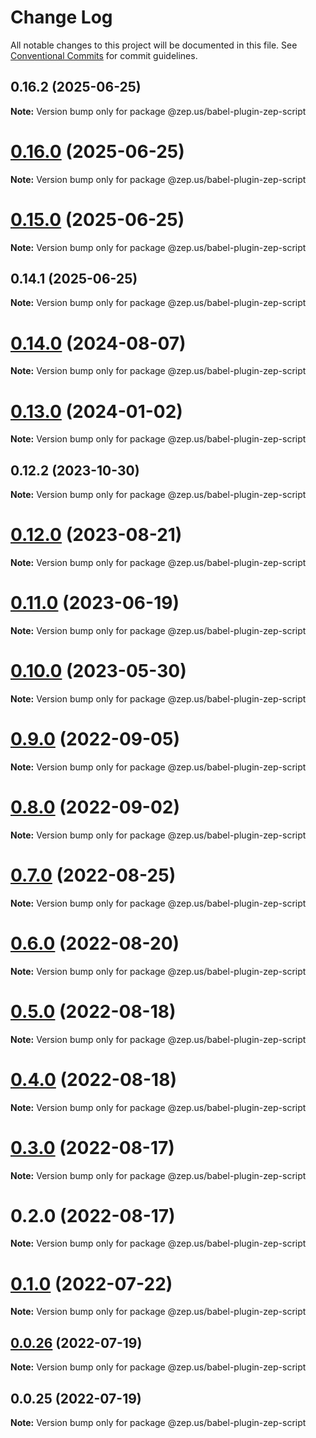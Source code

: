 # Change Log

All notable changes to this project will be documented in this file.
See [Conventional Commits](https://conventionalcommits.org) for commit guidelines.

## 0.16.2 (2025-06-25)

**Note:** Version bump only for package @zep.us/babel-plugin-zep-script





# [0.16.0](https://github.com/zep-us/zep-script-sdk/compare/v0.15.0...v0.16.0) (2025-06-25)

**Note:** Version bump only for package @zep.us/babel-plugin-zep-script





# [0.15.0](https://github.com/zep-us/zep-script-sdk/compare/v0.14.1...v0.15.0) (2025-06-25)

**Note:** Version bump only for package @zep.us/babel-plugin-zep-script





## 0.14.1 (2025-06-25)

**Note:** Version bump only for package @zep.us/babel-plugin-zep-script





# [0.14.0](https://github.com/zep-us/zep-script-sdk/compare/v0.13.2...v0.14.0) (2024-08-07)

**Note:** Version bump only for package @zep.us/babel-plugin-zep-script





# [0.13.0](https://github.com/zep-us/zep-script-sdk/compare/v0.12.4...v0.13.0) (2024-01-02)

**Note:** Version bump only for package @zep.us/babel-plugin-zep-script





## 0.12.2 (2023-10-30)

**Note:** Version bump only for package @zep.us/babel-plugin-zep-script





# [0.12.0](https://github.com/zep-us/zep-script-sdk/compare/v0.11.0...v0.12.0) (2023-08-21)

**Note:** Version bump only for package @zep.us/babel-plugin-zep-script





# [0.11.0](https://github.com/zep-us/zep-script-sdk/compare/v0.10.2...v0.11.0) (2023-06-19)

**Note:** Version bump only for package @zep.us/babel-plugin-zep-script





# [0.10.0](https://github.com/zep-us/zep-script-sdk/compare/v0.9.9...v0.10.0) (2023-05-30)

**Note:** Version bump only for package @zep.us/babel-plugin-zep-script





# [0.9.0](https://github.com/zep-us/zep-script-sdk/compare/v0.8.1...v0.9.0) (2022-09-05)

**Note:** Version bump only for package @zep.us/babel-plugin-zep-script





# [0.8.0](https://github.com/zep-us/zep-script-sdk/compare/v0.7.1...v0.8.0) (2022-09-02)

**Note:** Version bump only for package @zep.us/babel-plugin-zep-script





# [0.7.0](https://github.com/zep-us/zep-script-sdk/compare/v0.6.7...v0.7.0) (2022-08-25)

**Note:** Version bump only for package @zep.us/babel-plugin-zep-script





# [0.6.0](https://github.com/zep-us/zep-script-sdk/compare/v0.5.0...v0.6.0) (2022-08-20)

**Note:** Version bump only for package @zep.us/babel-plugin-zep-script





# [0.5.0](https://github.com/zep-us/zep-script-sdk/compare/v0.4.0...v0.5.0) (2022-08-18)

**Note:** Version bump only for package @zep.us/babel-plugin-zep-script





# [0.4.0](https://github.com/zep-us/zep-script-sdk/compare/v0.3.1...v0.4.0) (2022-08-18)

**Note:** Version bump only for package @zep.us/babel-plugin-zep-script





# [0.3.0](https://github.com/zep-us/zep-script-sdk/compare/v0.2.0...v0.3.0) (2022-08-17)

**Note:** Version bump only for package @zep.us/babel-plugin-zep-script





# 0.2.0 (2022-08-17)

**Note:** Version bump only for package @zep.us/babel-plugin-zep-script





# [0.1.0](https://github.com/zep-us/zep-script-sdk/compare/v0.0.26...v0.1.0) (2022-07-22)

**Note:** Version bump only for package @zep.us/babel-plugin-zep-script





## [0.0.26](https://github.com/zep-us/zep-script-sdk/compare/v0.0.25...v0.0.26) (2022-07-19)

**Note:** Version bump only for package @zep.us/babel-plugin-zep-script





## 0.0.25 (2022-07-19)

**Note:** Version bump only for package @zep.us/babel-plugin-zep-script
